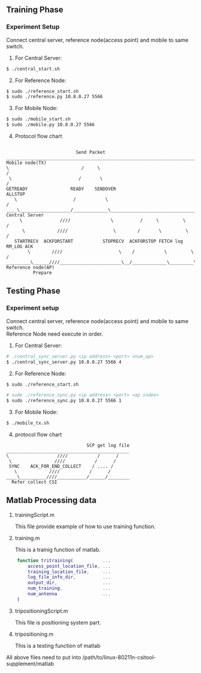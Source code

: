 ## Training Phase

### Experiment Setup

Connect central server, reference node(access point) and mobile to same switch.  

1. For Central Server:

```bash
$ ./central_start.sh
```

2. For Reference Node:
```bash
$ sudo ./reference_start.sh
$ sudo ./reference.py 10.8.0.27 5566
```

3. For Mobile Node: 
```bash
$ sudo ./mobile_start.sh
$ sudo ./mobile.py 10.8.0.27 5566
```
4. Protocol flow chart
```

					      Send Packet
__________________________________________________________________________________ Mobile node(TX)
\					        /     \                                               /
 \					       /       \											 /
GETREADY	            READY    SENDOVER                                   ALLSTOP
   \				     /           \                                         /
____\___________________/_____________\_______________________________________/__ Central Server
     \			    ////			   \          /     \         \          /
      \		  	   ////				    \        /       \         \        /
   STARTRECV  ACKFORSTART           STOPRECV  ACKFORSTOP FETCH log RM_LOG ACK
        \        ////					  \    /           \         \    /
_________\______////_______________________\__/_____________\_________\__/_______ Reference node(AP)
		  Prepare

```

## Testing Phase

### Experiment setup 

Connect central server, reference node(access point) and mobile to same switch.  
Reference Node need execute in order. 

1. For Central Server:

```bash
# ./central_sync_server.py <ip address> <port> <num_ap>
$ ./central_sync_server.py 10.8.0.27 5566 4
```	
2. For Reference Node:

```bash	
$ sudo ./reference_start.sh

# sudo ./reference_sync.py <ip address> <port> <ap index>
$ sudo ./reference_sync.py 10.8.0.27 5566 1 
```
3. For Mobile Node: 
```bash
$ ./mobile_tx.sh
```

4. protocol flow chart
```
							  SCP get log file
______________________________________________
\                  ////           /      /
 \                ////           /      /
 SYNC    ACK_FOR_END_COLLECT    / .... /
   \            ////           /      /
____\__________////___________/______/________
  Refer collect CSI

```

## Matlab Processing data

1. trainingScript.m

	This file provide example of how to use training function.

2. training.m

	This is a trainig function of matlab.
```matlab
	function tritraining(           ... 
		access_point_location_file, ... 
		training_location_file,     ... 
		log_file_info_dir,          ... 
		output_dir,                 ... 
		num_training,               ... 
		num_antenna                 ... 
	) 
```

3. tripositioningScript.m

	This file is positioning system part.

4. tripositioning.m

	This is a testing function of matlab 

All above files need to put into /path/to/linux-80211n-csitool-supplement/matlab


